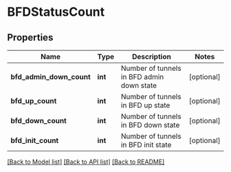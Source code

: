 # BFDStatusCount

## Properties
Name | Type | Description | Notes
------------ | ------------- | ------------- | -------------
**bfd_admin_down_count** | **int** | Number of tunnels in BFD admin down state | [optional] 
**bfd_up_count** | **int** | Number of tunnels in BFD up state | [optional] 
**bfd_down_count** | **int** | Number of tunnels in BFD down state | [optional] 
**bfd_init_count** | **int** | Number of tunnels in BFD init state | [optional] 

[[Back to Model list]](../README.md#documentation-for-models) [[Back to API list]](../README.md#documentation-for-api-endpoints) [[Back to README]](../README.md)

